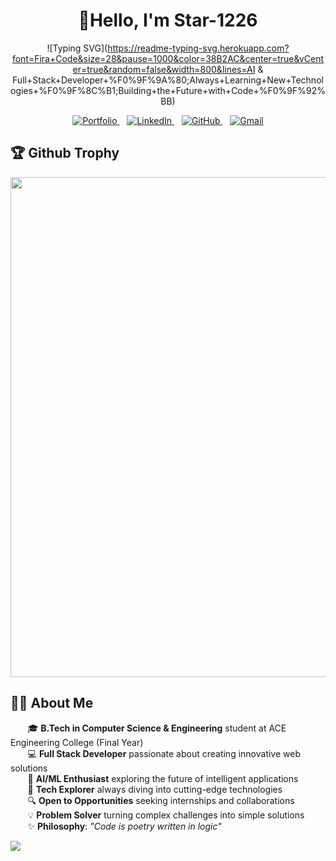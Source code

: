 <div align="center"> 

# 👋Hello, I'm Star-1226
![Typing SVG](https://readme-typing-svg.herokuapp.com?font=Fira+Code&size=28&pause=1000&color=38B2AC&center=true&vCenter=true&random=false&width=800&lines=AI & Full+Stack+Developer+%F0%9F%9A%80;Always+Learning+New+Technologies+%F0%9F%8C%B1;Building+the+Future+with+Code+%F0%9F%92%BB)

<p align="center">
  <a href="https://portfolio-mohan-krishna-thalla.netlify.app/">
    <img src="https://img.shields.io/badge/Portfolio-FF5722?style=for-the-badge&logo=google-chrome&logoColor=white" alt="Portfolio" />
  </a>
  &nbsp;&nbsp;
  <a href="https://linkedin.com/in/mohan-krishna-thalla">
    <img src="https://img.shields.io/badge/LinkedIn-0A66C2?style=for-the-badge&logo=linkedin&logoColor=white" alt="LinkedIn" />
  </a>
  &nbsp;&nbsp;
  <a href="https://github.com/mohan13krishna">
    <img src="https://img.shields.io/badge/GitHub-181717?style=for-the-badge&logo=github&logoColor=white" alt="GitHub" />
  </a>
  &nbsp;&nbsp;
  <a href="mailto:mohankrishnathalla6@gmail.com">
    <img src="https://img.shields.io/badge/Gmail-D14836?style=for-the-badge&logo=gmail&logoColor=white" alt="Gmail" />
  </a>
</p>


## <div align="left">🏆 Github Trophy</div>

<img width=800 src="https://github-profile-trophy.vercel.app/?username=ryo-ma&column=10&theme=gruvbox&no-frame=true"/>

</div>

## <div align="left">👨‍💻 About Me</div>


&nbsp;&nbsp;&nbsp;&nbsp;&nbsp;&nbsp;&nbsp;🎓 **B.Tech in Computer Science & Engineering** student at ACE Engineering College (Final Year)  
&nbsp;&nbsp;&nbsp;&nbsp;&nbsp;&nbsp;&nbsp;💻 **Full Stack Developer** passionate about creating innovative web solutions  
&nbsp;&nbsp;&nbsp;&nbsp;&nbsp;&nbsp;&nbsp;🤖 **AI/ML Enthusiast** exploring the future of intelligent applications  
&nbsp;&nbsp;&nbsp;&nbsp;&nbsp;&nbsp;&nbsp;🚀 **Tech Explorer** always diving into cutting-edge technologies  
&nbsp;&nbsp;&nbsp;&nbsp;&nbsp;&nbsp;&nbsp;🔍 **Open to Opportunities** seeking internships and collaborations  
&nbsp;&nbsp;&nbsp;&nbsp;&nbsp;&nbsp;&nbsp;💡 **Problem Solver** turning complex challenges into simple solutions  
&nbsp;&nbsp;&nbsp;&nbsp;&nbsp;&nbsp;&nbsp;✨ **Philosophy**: *"Code is poetry written in logic"*


<img src="https://capsule-render.vercel.app/api?type=waving&color=gradient&height=100&section=footer"/>
